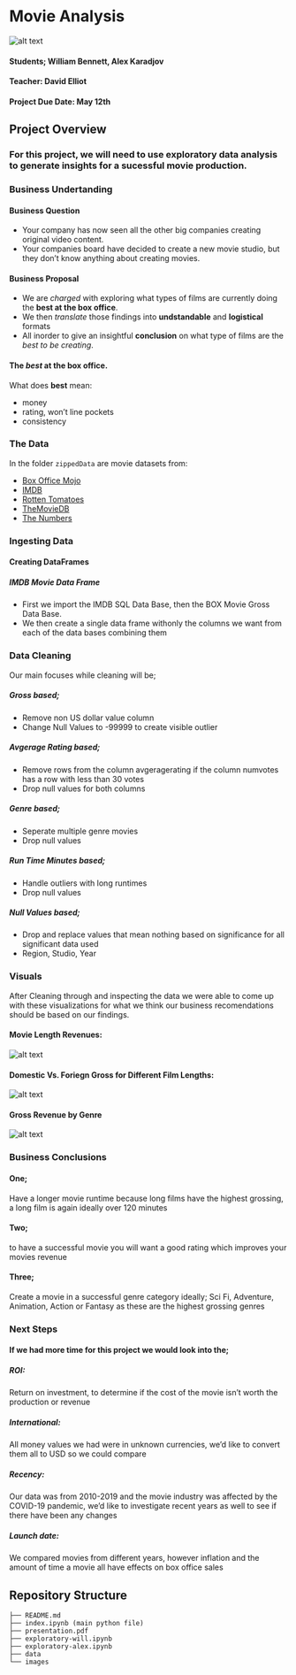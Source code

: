 # Movie Analysis
![alt text](images/movie-producer-1000x600.jpg)
#### Students; William Bennett, Alex Karadjov
#### Teacher: David Elliot
#### Project Due Date: May 12th



## Project Overview
### For this project, we will need to use exploratory data analysis to generate insights for a sucessful movie production.



### Business Undertanding

#### Business Question
- Your company has now seen all the other big companies creating original video content. 
- Your companies board have decided to create a new movie studio, but they don’t know anything about creating movies.


#### Business Proposal
- We are _charged_ with exploring what types of films are currently doing the **best at the box office**.
- We then _translate_ those findings into **undstandable** and **logistical** formats
- All inorder to give an insightful **conclusion** on what type of films are the _best to be creating_.



#### The _best_ at the box office.
What does **best** mean:
- money
- rating, won’t line pockets
- consistency




### The Data

In the folder `zippedData` are movie datasets from:

* [Box Office Mojo](https://www.boxofficemojo.com/)
* [IMDB](https://www.imdb.com/)
* [Rotten Tomatoes](https://www.rottentomatoes.com/)
* [TheMovieDB](https://www.themoviedb.org/)
* [The Numbers](https://www.the-numbers.com/)





### Ingesting Data
#### Creating DataFrames

##### IMDB Movie Data Frame
- First we import the IMDB SQL Data Base, then the BOX Movie Gross Data Base.
- We then create a single data frame withonly the columns we want from each of the data bases combining them




### Data Cleaning
Our main focuses while cleaning will be;

##### Gross based;
- Remove non US dollar value column
- Change Null Values to -99999 to create visible outlier


##### Avgerage Rating based;
- Remove rows from the column avgeragerating if the column numvotes has a row with less than 30 votes
- Drop null values for both columns


##### Genre based;
- Seperate multiple genre movies
- Drop null values


##### Run Time Minutes based;
- Handle outliers with long runtimes 
- Drop null values


##### Null Values based;
- Drop and replace values that mean nothing based on significance for all significant data used
- Region, Studio, Year




### Visuals
After Cleaning through and inspecting the data we were able to come up with these visualizations for what we think our business recomendations should be based on our findings.

#### Movie Length Revenues:
![alt text](images/runtime_revenue.png)


#### Domestic Vs. Foriegn Gross for Different Film Lengths:
![alt text](images/foreign_vs_domestic_gross.png)


#### Gross Revenue by Genre 
![alt text](images/genre_revenue.png)



### Business Conclusions

#### One; 
Have a longer movie runtime because long films have the highest grossing, a long film is again ideally over 120 minutes


#### Two; 
to have a successful movie you will want a good rating which improves your movies revenue


#### Three; 
Create a movie in a successful genre category ideally; Sci Fi, Adventure, Animation, Action or Fantasy as these are the highest grossing genres


### Next Steps
#### If we had more time for this project we would look into the;

##### ROI:
Return on investment, to determine if the cost of the movie isn’t worth the production or revenue 


##### International: 
All money values we had were in unknown currencies, we’d like to convert them all to USD so we could compare 


##### Recency: 
Our data was from 2010-2019 and the movie industry was affected by the COVID-19 pandemic, we’d like to investigate recent years as well to see if there have been any changes


##### Launch date: 
We compared movies from different years, however inflation and the amount of time a movie all have effects on box office sales


## Repository Structure

```
├── README.md
├── index.ipynb (main python file)
├── presentation.pdf
├── exploratory-will.ipynb
├── exploratory-alex.ipynb
├── data
└── images
```
